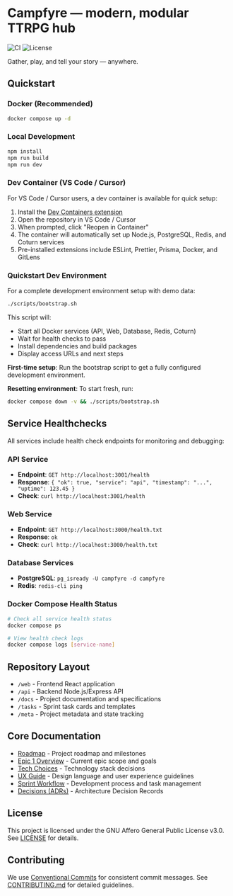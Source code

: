 # Campfyre — modern, modular TTRPG hub

![CI](https://github.com/your-org/campfyre/actions/workflows/ci.yml/badge.svg)
![License](https://img.shields.io/badge/license-AGPL--3.0-blue.svg)

Gather, play, and tell your story — anywhere.

## Quickstart

### Docker (Recommended)

```bash
docker compose up -d
```

### Local Development

```bash
npm install
npm run build
npm run dev
```

### Dev Container (VS Code / Cursor)

For VS Code / Cursor users, a dev container is available for quick setup:

1. Install the [Dev Containers extension](https://marketplace.visualstudio.com/items?itemName=ms-vscode-remote.remote-containers)
2. Open the repository in VS Code / Cursor
3. When prompted, click "Reopen in Container"
4. The container will automatically set up Node.js, PostgreSQL, Redis, and Coturn services
5. Pre-installed extensions include ESLint, Prettier, Prisma, Docker, and GitLens

### Quickstart Dev Environment

For a complete development environment setup with demo data:

```bash
./scripts/bootstrap.sh
```

This script will:

- Start all Docker services (API, Web, Database, Redis, Coturn)
- Wait for health checks to pass
- Install dependencies and build packages
- Display access URLs and next steps

**First-time setup**: Run the bootstrap script to get a fully configured development environment.

**Resetting environment**: To start fresh, run:

```bash
docker compose down -v && ./scripts/bootstrap.sh
```

## Service Healthchecks

All services include health check endpoints for monitoring and debugging:

### API Service

- **Endpoint**: `GET http://localhost:3001/health`
- **Response**: `{ "ok": true, "service": "api", "timestamp": "...", "uptime": 123.45 }`
- **Check**: `curl http://localhost:3001/health`

### Web Service

- **Endpoint**: `GET http://localhost:3000/health.txt`
- **Response**: `ok`
- **Check**: `curl http://localhost:3000/health.txt`

### Database Services

- **PostgreSQL**: `pg_isready -U campfyre -d campfyre`
- **Redis**: `redis-cli ping`

### Docker Compose Health Status

```bash
# Check all service health status
docker compose ps

# View health check logs
docker compose logs [service-name]
```

## Repository Layout

- `/web` - Frontend React application
- `/api` - Backend Node.js/Express API
- `/docs` - Project documentation and specifications
- `/tasks` - Sprint task cards and templates
- `/meta` - Project metadata and state tracking

## Core Documentation

- [Roadmap](docs/plans/ROADMAP.md) - Project roadmap and milestones
- [Epic 1 Overview](docs/initialPlanning/EPIC1_OVERVIEW.md) - Current epic scope and goals
- [Tech Choices](docs/plans/TECH_CHOICES.md) - Technology stack decisions
- [UX Guide](docs/UX_GUIDE.md) - Design language and user experience guidelines
- [Sprint Workflow](docs/SPRINT_WORKFLOW.md) - Development process and task management
- [Decisions (ADRs)](docs/DECISIONS.md) - Architecture Decision Records

## License

This project is licensed under the GNU Affero General Public License v3.0. See [LICENSE](LICENSE) for details.

## Contributing

We use [Conventional Commits](https://www.conventionalcommits.org/) for consistent commit messages. See [CONTRIBUTING.md](CONTRIBUTING.md) for detailed guidelines.
